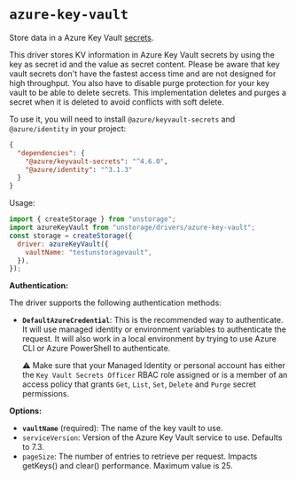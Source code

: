 # `azure-key-vault`

Store data in a Azure Key Vault [secrets](https://docs.microsoft.com/en-us/azure/key-vault/secrets/about-secrets).

This driver stores KV information in Azure Key Vault secrets by using the key as secret id and the value as secret content.
Please be aware that key vault secrets don't have the fastest access time and are not designed for high throughput. You also have to disable purge protection for your key vault to be able to delete secrets. This implementation deletes and purges a secret when it is deleted to avoid conflicts with soft delete.

To use it, you will need to install `@azure/keyvault-secrets` and `@azure/identity` in your project:

```json
{
  "dependencies": {
    "@azure/keyvault-secrets": "^4.6.0",
    "@azure/identity": "^3.1.3"
  }
}
```

Usage:

```js
import { createStorage } from "unstorage";
import azureKeyVault from "unstorage/drivers/azure-key-vault";
const storage = createStorage({
  driver: azureKeyVault({
    vaultName: "testunstoragevault",
  }),
});
```

**Authentication:**

The driver supports the following authentication methods:

- **`DefaultAzureCredential`**: This is the recommended way to authenticate. It will use managed identity or environment variables to authenticate the request. It will also work in a local environment by trying to use Azure CLI or Azure PowerShell to authenticate.

   ⚠️ Make sure that your Managed Identity or personal account has either the `Key Vault Secrets Officer` RBAC role assigned or is a member of an access policy that grants `Get`, `List`, `Set`, `Delete` and `Purge` secret permissions.

**Options:**

- **`vaultName`** (required): The name of the key vault to use.
- `serviceVersion`: Version of the Azure Key Vault service to use. Defaults to 7.3.
- `pageSize`: The number of entries to retrieve per request. Impacts getKeys() and clear() performance. Maximum value is 25.
